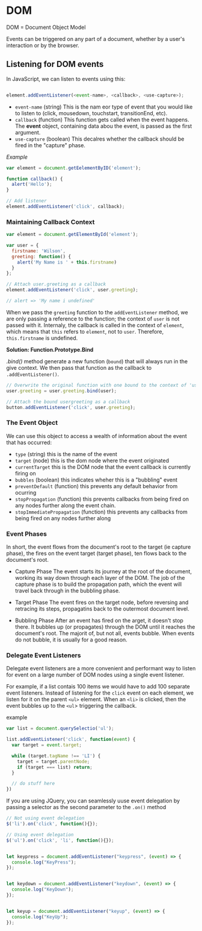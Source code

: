 # DOM

DOM = Document Object Model

Events can be triggered on any part of a document, whether by a user's interaction or by the browser.

## Listening for DOM events

In JavaScript, we can listen to events using this:

```JavaScript

element.addEventListener(<event-name>, <callback>, <use-capture>);

```

* `event-name` (string) This is the nam eor type of event that you would like to listen to (click, mousedown, touchstart, transitionEnd, etc).
* `callback` (function) This function gets called when the event happens. The **event** object, containing data abou the event, is passed as the first argument.
* `use-capture` (boolean) This decalres whether the callback should be fired in the "capture" phase.

*Example*

```JavaScript
var element = document.getEelementByID('element');

function callback() {
  alert('Hello');
}

// Add listener
element.addEventListener('click', callback);
```

### Maintaining Callback Context

```JavaScript
var element = document.getElementById('element');

var user = {
  firstname: 'Wilson',
  greeting: function() {
    alert('My Name is ' + this.firstname)
  }
};

// Attach user.greeting as a callback
element.addEventListener('click', user.greeting);

// alert => 'My name i undefined'
```

When we pass the `greeting` function to the `addEventListener` method, we are only passing a reference to the function; the context of `user` is not passed with it.
Internaly, the callback is called in the context of `element`, which means that `this` refers to `element`, not to `user`.
Therefore, `this.firstname` is undefined.



**Solution: Function.Prototype.Bind**

_.bind()_  method generate a new function (`bound`) that will always run in the give context. We then pass that function as the callback to `.addEventListener()`.

```javascript
// Overwrite the original function with one bound to the context of 'user'
user.greeting = user.greeting.bind(user);

// Attach the bound usergreeting as a callback
button.addEventListener('click', user.greeting);
```

### The Event Object

We can use this object to access a wealth of information about the event that has occurred:
* `type` (string) this is the name of the event
* `target` (node) this is the dom node where the event originated
* `currentTarget` this is the DOM node that the event callback is currently firing on
* `bubbles` (boolean) this indicates wheher this is a "bubbling" event
* `preventDefault` (function) this prevents any default behavior from ocurring
* `stopPropagation` (function) this prevents callbacks from being fired on any nodes further along the event chain.
* `stopImmediatePropagation` (function) this prevents any callbacks from being fired on any nodes further along


### Event Phases

In short, the event flows from the document's root to the target (ie capture phase), the fires on the event target (target phase), ten flows back to the document's root.

* Capture Phase
The event starts its journey at the root of the document, working its way down through each layer of the DOM.
The job of the capture phase is to build the propagation path, which the event will travel back through in the bubbling phase.

* Target Phase
The event fires on the target node, before reversing and retracing its steps, propagatins back to the outermost document level.

* Bubbling Phase
After an event has fired on the arget, it doesn't stop there. It bubbles up (or propagates) through the DOM until it reaches the document's root.
The majorit of, but not all, events bubble. When events do not bubble, it is usually for a good reason.

### Delegate Event Listeners

Delegate event listeners are a more convenient and performant way to listen for event on a large number of DOM nodes using a single event listener.

For example, if a list contais 100 items we would have to add 100 separate event listeners.
Instead of listening for the `click` event on each element, we listen for it on the parent `<ul>` element. When an `<li>` is clicked, then the event bubbles up to the `<ul`> triggering the callback.

example

```javascript
var list = document.querySelectio('ul');

list.addEventListener('click', function(event) {
  var target = event.target;

  while (target.tagName !== 'LI') {
    target = target.parentNode;
    if (target === list) return;
  }

  // do stuff here
})
```

If you are using JQuery, you can seamlessly uuse event delegation by passing a selector as the second parameter to the `.on()` method

```javascript
// Not using event delegation
$('li').on('click', function(){});

// Using event delegation
$('ul').on('click', 'li', function(){});


let keypress = document.addEventListener("keypress", (event) => {
  console.log("KeyPress");
});


let keydown = document.addEventListener("keydown", (event) => {
  console.log("KeyDown");
});


let keyup = document.addEventListener("keyup", (event) => {
  console.log("KeyUp");
});
```